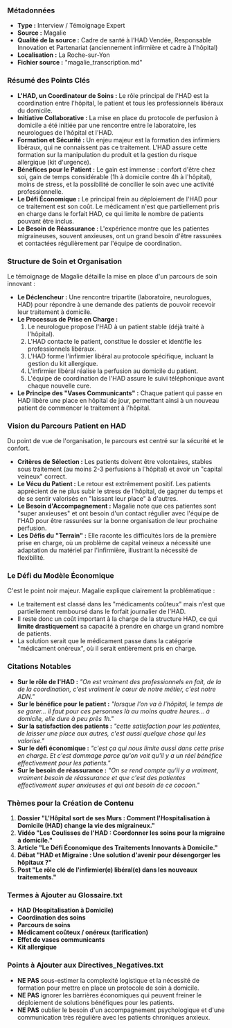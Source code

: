### **Métadonnées**

- **Type :** Interview / Témoignage Expert
- **Source :** Magalie
- **Qualité de la source :** Cadre de santé à l’HAD Vendée, Responsable Innovation et Partenariat (anciennement infirmière et cadre à l'hôpital)
- **Localisation :** La Roche-sur-Yon
- **Fichier source :** "magalie_transcription.md"

### **Résumé des Points Clés**

- **L'HAD, un Coordinateur de Soins :** Le rôle principal de l'HAD est la coordination entre l'hôpital, le patient et tous les professionnels libéraux du domicile.
- **Initiative Collaborative :** La mise en place du protocole de perfusion à domicile a été initiée par une rencontre entre le laboratoire, les neurologues de l'hôpital et l'HAD.
- **Formation et Sécurité :** Un enjeu majeur est la formation des infirmiers libéraux, qui ne connaissent pas ce traitement. L'HAD assure cette formation sur la manipulation du produit et la gestion du risque allergique (kit d'urgence).
- **Bénéfices pour le Patient :** Le gain est immense : confort d'être chez soi, gain de temps considérable (1h à domicile contre 4h à l'hôpital), moins de stress, et la possibilité de concilier le soin avec une activité professionnelle.
- **Le Défi Économique :** Le principal frein au déploiement de l'HAD pour ce traitement est son coût. Le médicament n'est que partiellement pris en charge dans le forfait HAD, ce qui limite le nombre de patients pouvant être inclus.
- **Le Besoin de Réassurance :** L'expérience montre que les patientes migraineuses, souvent anxieuses, ont un grand besoin d'être rassurées et contactées régulièrement par l'équipe de coordination.

### **Structure de Soin et Organisation**

Le témoignage de Magalie détaille la mise en place d'un parcours de soin innovant :

- **Le Déclencheur :** Une rencontre tripartite (laboratoire, neurologues, HAD) pour répondre à une demande des patients de pouvoir recevoir leur traitement à domicile.
- **Le Processus de Prise en Charge :**
    1. Le neurologue propose l'HAD à un patient stable (déjà traité à l'hôpital).
    2. L'HAD contacte le patient, constitue le dossier et identifie les professionnels libéraux.
    3. L'HAD forme l'infirmier libéral au protocole spécifique, incluant la gestion du kit allergique.
    4. L'infirmier libéral réalise la perfusion au domicile du patient.
    5. L'équipe de coordination de l'HAD assure le suivi téléphonique avant chaque nouvelle cure.
- **Le Principe des "Vases Communicants" :** Chaque patient qui passe en HAD libère une place en hôpital de jour, permettant ainsi à un nouveau patient de commencer le traitement à l'hôpital.

### **Vision du Parcours Patient en HAD**

Du point de vue de l'organisation, le parcours est centré sur la sécurité et le confort.

- **Critères de Sélection :** Les patients doivent être volontaires, stables sous traitement (au moins 2-3 perfusions à l'hôpital) et avoir un "capital veineux" correct.
- **Le Vécu du Patient :** Le retour est extrêmement positif. Les patients apprécient de ne plus subir le stress de l'hôpital, de gagner du temps et de se sentir valorisés en "laissant leur place" à d'autres.
- **Le Besoin d'Accompagnement :** Magalie note que ces patientes sont "super anxieuses" et ont besoin d'un contact régulier avec l'équipe de l'HAD pour être rassurées sur la bonne organisation de leur prochaine perfusion.
- **Les Défis du "Terrain" :** Elle raconte les difficultés lors de la première prise en charge, où un problème de capital veineux a nécessité une adaptation du matériel par l'infirmière, illustrant la nécessité de flexibilité.

### **Le Défi du Modèle Économique**

C'est le point noir majeur. Magalie explique clairement la problématique :

- Le traitement est classé dans les "médicaments coûteux" mais n'est que partiellement remboursé dans le forfait journalier de l'HAD.
- Il reste donc un coût important à la charge de la structure HAD, ce qui **limite drastiquement** sa capacité à prendre en charge un grand nombre de patients.
- La solution serait que le médicament passe dans la catégorie "médicament onéreux", où il serait entièrement pris en charge.

### **Citations Notables**

- **Sur le rôle de l'HAD :** _"On est vraiment des professionnels en fait, de la de la coordination, c'est vraiment le cœur de notre métier, c'est notre ADN."_
- **Sur le bénéfice pour le patient :** _"lorsque l'on va à l'hôpital, le temps de se garer... il faut pour ces personnes là au moins quatre heures... à domicile, elle dure à peu près 1h."_
- **Sur la satisfaction des patients :** _"cette satisfaction pour les patientes, de laisser une place aux autres, c'est aussi quelque chose qui les valorise."_
- **Sur le défi économique :** _"c'est ça qui nous limite aussi dans cette prise en charge. Et c'est dommage parce qu'on voit qu'il y a un réel bénéfice effectivement pour les patients."_
- **Sur le besoin de réassurance :** _"On se rend compte qu'il y a vraiment, vraiment besoin de réassurance et que c'est des patientes effectivement super anxieuses et qui ont besoin de ce cocoon."_

### **Thèmes pour la Création de Contenu**

1. **Dossier "L'Hôpital sort de ses Murs : Comment l'Hospitalisation à Domicile (HAD) change la vie des migraineux."**
2. **Vidéo "Les Coulisses de l'HAD : Coordonner les soins pour la migraine à domicile."**
3. **Article "Le Défi Économique des Traitements Innovants à Domicile."**
4. **Débat "HAD et Migraine : Une solution d'avenir pour désengorger les hôpitaux ?"**
5. **Post "Le rôle clé de l'infirmier(e) libéral(e) dans les nouveaux traitements."**

### **Termes à Ajouter au Glossaire.txt**

- **HAD (Hospitalisation à Domicile)**
- **Coordination des soins**
- **Parcours de soins**
- **Médicament coûteux / onéreux (tarification)**
- **Effet de vases communicants**
- **Kit allergique**

### **Points à Ajouter aux Directives_Negatives.txt**

- **NE PAS** sous-estimer la complexité logistique et la nécessité de formation pour mettre en place un protocole de soin à domicile.
- **NE PAS** ignorer les barrières économiques qui peuvent freiner le déploiement de solutions bénéfiques pour les patients.
- **NE PAS** oublier le besoin d'un accompagnement psychologique et d'une communication très régulière avec les patients chroniques anxieux.
